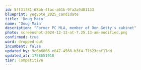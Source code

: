```yaml
---
id: 5ff31f81-68bb-4fac-a61b-9fa2a9d81133
blueprint: yegvote_2025_candidate
title: 'Doug Main'
name: 'Doug Main'
description: "Former PC MLA, member of Don Getty's cabinet"
photo: screenshot-2024-12-13-at-7.25.13-am-modified.png
confirmed: true
ward: dropped-out
incumbent: false
updated_by: 9c6b6866-e047-4568-b3f4-71623caf17dd
updated_at: 1758651918
tier: Competitive
---
```

